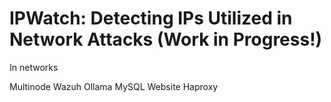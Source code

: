 # IPWatch: Detecting IPs Utilized in Network Attacks (Work in Progress!)

In networks

Multinode Wazuh
Ollama
MySQL
Website
Haproxy
